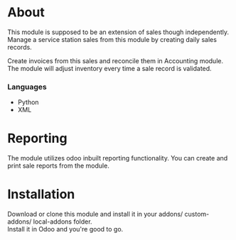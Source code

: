 # About

This module is supposed to be an extension of sales though independently. <br/>
Manage a service station sales from this module by creating daily sales records.<br/>

Create invoices from this sales and reconcile them in Accounting module.<br/>
The module will adjust inventory every time a sale record is validated. <br/>

### Languages
<ul>
<li>Python</li>
<li>XML</li>
</ul>

# Reporting

The module utilizes odoo inbuilt reporting functionality. You can create and print sale reports from the module.

# Installation

Download or clone this module and install it in your addons/ custom-addons/ local-addons folder. <br/>
Install it in Odoo and you're good to go.
